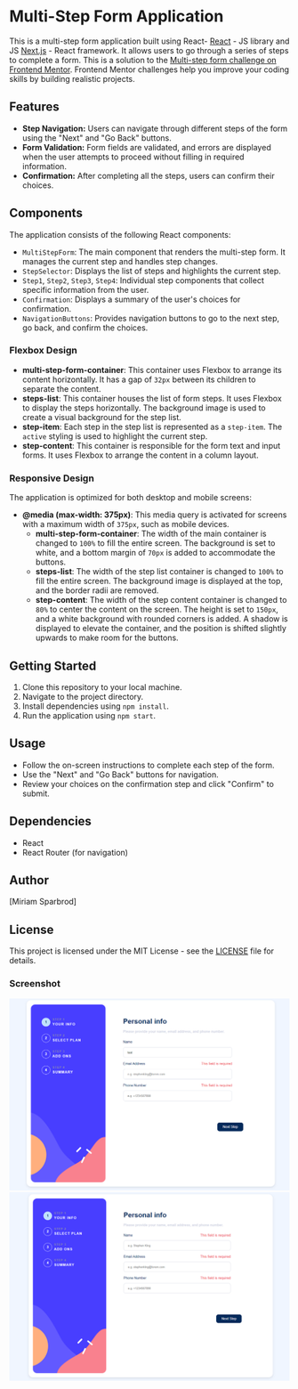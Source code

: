 # Multi-Step Form Application

This is a multi-step form application built using React- [React](https://reactjs.org/) - JS library
and JS [Next.js](https://nextjs.org/) - React framework. It allows users to go through a series of steps to complete a form.
This is a solution to the [Multi-step form challenge on Frontend Mentor](https://www.frontendmentor.io/challenges/multistep-form-YVAnSdqQBJ). Frontend Mentor challenges help you improve your coding skills by building realistic projects.

## Features

- **Step Navigation:** Users can navigate through different steps of the form using the "Next" and "Go Back" buttons.
- **Form Validation:** Form fields are validated, and errors are displayed when the user attempts to proceed without filling in required information.
- **Confirmation:** After completing all the steps, users can confirm their choices.

## Components

The application consists of the following React components:

- `MultiStepForm`: The main component that renders the multi-step form. It manages the current step and handles step changes.
- `StepSelector`: Displays the list of steps and highlights the current step.
- `Step1`, `Step2`, `Step3`, `Step4`: Individual step components that collect specific information from the user.
- `Confirmation`: Displays a summary of the user's choices for confirmation.
- `NavigationButtons`: Provides navigation buttons to go to the next step, go back, and confirm the choices.

### Flexbox Design

- **multi-step-form-container**: This container uses Flexbox to arrange its content horizontally. It has a gap of `32px` between its children to separate the content.
- **steps-list**: This container houses the list of form steps. It uses Flexbox to display the steps horizontally. The background image is used to create a visual background for the step list.
- **step-item**: Each step in the step list is represented as a `step-item`. The `active` styling is used to highlight the current step.
- **step-content**: This container is responsible for the form text and input forms. It uses Flexbox to arrange the content in a column layout.

### Responsive Design

The application is optimized for both desktop and mobile screens:

- **@media (max-width: 375px)**: This media query is activated for screens with a maximum width of `375px`, such as mobile devices.
  - **multi-step-form-container**: The width of the main container is changed to `100%` to fill the entire screen. The background is set to white, and a bottom margin of `70px` is added to accommodate the buttons.
  - **steps-list**: The width of the step list container is changed to `100%` to fill the entire screen. The background image is displayed at the top, and the border radii are removed.
  - **step-content**: The width of the step content container is changed to `80%` to center the content on the screen. The height is set to `150px`, and a white background with rounded corners is added. A shadow is displayed to elevate the container, and the position is shifted slightly upwards to make room for the buttons.

## Getting Started

1. Clone this repository to your local machine.
2. Navigate to the project directory.
3. Install dependencies using `npm install`.
4. Run the application using `npm start`.

## Usage

- Follow the on-screen instructions to complete each step of the form.
- Use the "Next" and "Go Back" buttons for navigation.
- Review your choices on the confirmation step and click "Confirm" to submit.

## Dependencies

- React
- React Router (for navigation)

## Author

[Miriam Sparbrod]

## License

This project is licensed under the MIT License - see the [LICENSE](LICENSE) file for details.

### Screenshot

![desktop-main](src\assets\design\Screen_Desktop_Step1.png)
![desktop-main-validation](src\assets\design\Screen_Desktop_Validation.png)
